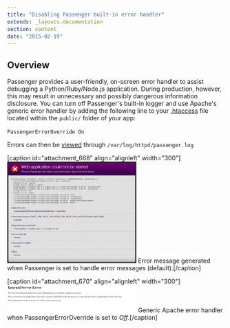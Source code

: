 ```yaml
---
title: "Disabling Passenger built-in error handler"
extends: _layouts.documentation
section: content
date: "2015-02-19"
---
```


## Overview

Passenger provides a user-friendly, on-screen error handler to assist debugging a Python/Ruby/Node.js application. During production, however, this may result in unnecessary and possibly dangerous information disclosure. You can turn off Passenger's built-in logger and use Apache's generic error handler by adding the following line to your [.htaccess](/docs/guides/htaccess-guide/ ".htaccess Guide") file located within the `public/` folder of your app:

`PassengerErrorOverride On`

Errors can then be [viewed](/docs/web-content/accessing-page-views-and-error-messages/ "Accessing web page views and error messages") through `/var/log/httpd/passenger.log`

\[caption id="attachment\_668" align="alignleft" width="300"\][![Error message generated when Passenger is set to handle error messages (default).](images/passenger-error-handler-300x236.png)](/docs/wp-content/uploads/2015/02/passenger-error-handler.png) Error message generated when Passenger is set to handle error messages (default).\[/caption\]

\[caption id="attachment\_670" align="alignleft" width="300"\][![Generic Apache error handler when PassengerErrorOverride is set to Off.](images/passenger-apache-error-handler-300x64.png)](/docs/wp-content/uploads/2015/02/passenger-apache-error-handler.png) Generic Apache error handler when PassengerErrorOverride is set to _Off_.\[/caption\]
